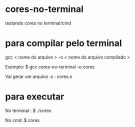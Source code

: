 # cores-no-terminal
testando cores no terminal/cmd

# para compilar pelo terminal
gcc < nome do arquivo > -o < nome do arquivo compilado >

Exemplo: $ gcc  cores-no-terminal  -o  cores

Vai gerar um arquivo .o : cores.o

# para executar
No terminal : $ ./cores

No cmd: $ cores
